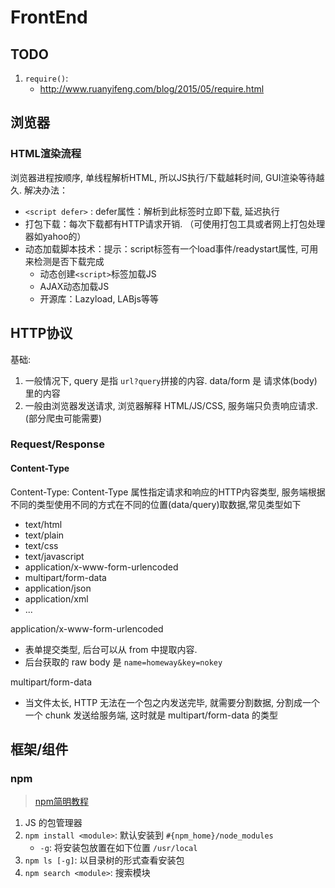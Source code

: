 # FrontEnd

## TODO
1. `require()`: 
    - http://www.ruanyifeng.com/blog/2015/05/require.html

## 浏览器
### HTML渲染流程
浏览器进程按顺序, 单线程解析HTML, 所以JS执行/下载越耗时间, GUI渲染等待越久. 解决办法：
- `<script defer>` : defer属性：解析到此标签时立即下载, 延迟执行
- 打包下载：每次下载都有HTTP请求开销. （可使用打包工具或者网上打包处理器如yahoo的）
- 动态加载脚本技术：提示：script标签有一个load事件/readystart属性, 可用来检测是否下载完成
    - 动态创建`<script>`标签加载JS
    - AJAX动态加载JS
    - 开源库：Lazyload,  LABjs等等

## HTTP协议
基础: 
1. 一般情况下, query 是指 `url?query`拼接的内容. data/form 是 请求体(body) 里的内容
2. 一般由浏览器发送请求, 浏览器解释 HTML/JS/CSS, 服务端只负责响应请求.(部分爬虫可能需要)

### Request/Response
#### Content-Type
Content-Type: Content-Type 属性指定请求和响应的HTTP内容类型, 服务端根据不同的类型使用不同的方式在不同的位置(data/query)取数据,常见类型如下
- text/html
- text/plain
- text/css
- text/javascript
- application/x-www-form-urlencoded
- multipart/form-data
- application/json
- application/xml
- ...

application/x-www-form-urlencoded
- 表单提交类型, 后台可以从 from 中提取内容. 
- 后台获取的 raw body 是 `name=homeway&key=nokey`

multipart/form-data
- 当文件太长, HTTP 无法在一个包之内发送完毕, 就需要分割数据, 分割成一个一个 chunk 发送给服务端, 这时就是 multipart/form-data 的类型

## 框架/组件
### npm
> [npm简明教程](https://www.jianshu.com/p/e958a74a0fd7)

1. JS 的包管理器
2. `npm install <module>`: 默认安装到 `#{npm_home}/node_modules`
    - `-g`: 将安装包放置在如下位置 `/usr/local`
3. `npm ls [-g]`: 以目录树的形式查看安装包
4. `npm search <module>`: 搜索模块